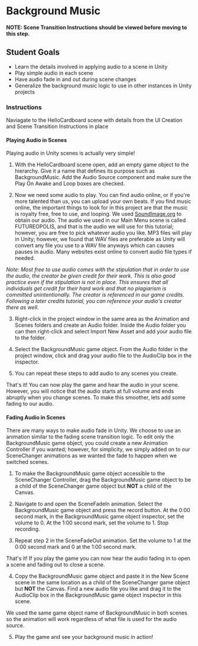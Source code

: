# Background Music
<b>NOTE: Scene Transition Instructions should be viewed before moving to this step. </b>

## Student Goals ##
- Learn the details involved in applying audio to a scene in Unity
- Play simple audio in each scene
- Have audio fade in and out during scene changes
- Generalize the background music logic to use in other instances in Unity projects

### Instructions ###
Naviagate to the HelloCardboard scene with details from the UI Creation and Scene Transition Instructions in place
#### Playing Audio in Scenes ####
Playing audio in Unity scenes is actually very simple!
1. With the HelloCardboard scene open, add an empty game object to the hierarchy. Give it a name that defines its purpose such as BackgroundMusic. Add the Audio Source component and make sure the Play On Awake and Loop boxes are checked.

2. Now we need some audio to play. You can find audio online, or if you're more talented than us, you can upload your own beats. If you find music online, the important things to look for in this project are that the music is royalty free, free to use, and looping. We used [SoundImage.org](https://soundimage.org/looping-music/) to obtain our audio. The audio we used in our Main Menu scene is called FUTUREOPOLIS, and that is the audio we will use for this tutorial; however, you are free to pick whatever audio you like. MP3 files will play in Unity; however, we found that WAV files are preferable as Unity will convert any file you use to a WAV file anyways which can causes pauses in audio. Many websites exist online to convert audio file types if needed.

<i>Note: Most free to use audio comes with the stipulation that in order to use the audio, the creator be given credit for their work. This is also good practice even if the stipulation is not in place. This ensures that all individuals get credit for their hard work and that no plagiarism is committed unintentionally. The creator is referenced in our game credits. Following a later credits tutorial, you can reference your audio's creator there as well.</i> 

3. Right-click in the project window in the same area as the Animation and Scenes folders and create an Audio folder. Inside the Audio folder you can then right-click and select Import New Asset and add your audio file to the folder.

4. Select the BackgroundMusic game object. From the Audio folder in the project window, click and drag your audio file to the AudioClip box in the inspector.

5. You can repeat these steps to add audio to any scenes you create.

That's it! You can now play the game and hear the audio in your scene. However, you will notice that the audio starts at full volume and ends abruptly when you change scenes. To make this smoother, lets add some fading to our audio.

#### Fading Audio in Scenes ####
There are many ways to make audio fade in Unity. We choose to use an animation similar to the fading scene transition logic. To edit only the BackgroundMusic game object, you could create a new Animation Controller if you wanted; however, for simplicity, we simply added on to our SceneChanger animations as we wanted the fade to happen when we switched scenes.

1. To make the BackgroundMusic game object accessible to the SceneChanger Controller, drag the BackgroundMusic game object to be a child of the SceneChanger game object but <b>NOT</b> a child of the Canvas. 

2. Navigate to and open the SceneFadeIn animation. Select the BackgroundMusic game object and press the record button. At the 0:00 second mark, in the BackgroundMusic game object inspector, set the volume to 0. At the 1:00 second mark, set the volume to 1. Stop recording.

3. Repeat step 2 in the SceneFadeOut animation. Set the volume to 1 at the 0:00 second mark and 0 at the 1:00 second mark.

That's it! If you play the game you can now hear the audio fading in to open a scene and fading out to close a scene.

4. Copy the BackgroundMusic game object and paste it in the New Scene scene in the same location as a child of the SceneChanger game object but <b>NOT</b> the Canvas. Find a new audio file you like and drag it to the AudioClip box in the BackgroundMusic game object inspector in this scene. 

We used the same game object name of BackgroundMusic in both scenes so the animation will work regardless of what file is used for the audio source.

5. Play the game and see your background music in action!
